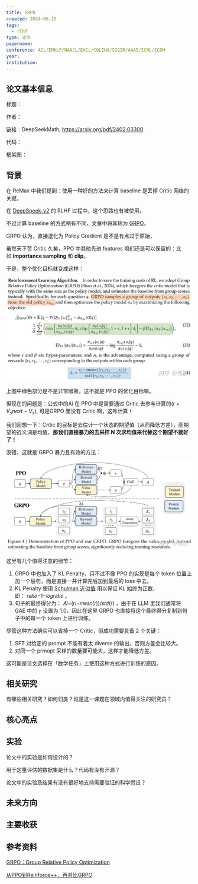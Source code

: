 ```yaml
---
title: GRPO
created: 2024-06-15
tags:
  - rlhf
type: 论文
papername: 
conference: ACL/EMNLP/NAACL/EACL/COLING/SIGIR/AAAI/ICML/ICDM
year: 
institution:
---
```


## 论文基本信息

标题：

作者：

链接：DeepSeekMath, https://arxiv.org/pdf/2402.03300

代码：

框架图：


## 背景

在 ReMax 中我们提到：使用一种好的方法来计算 baseline 是丢掉 Critic 网络的关键。

在 [DeepSpeek-v2](https://link.zhihu.com/?target=https%3A//arxiv.org/pdf/2405.04434) 的 RLHF 过程中，这个思路也有被使用，

不过计算 baseline 的方式稍有不同，文章中将其称为 [GRPO](https://link.zhihu.com/?target=https%3A//arxiv.org/pdf/2402.03300)。

GRPO 认为，直接退化为 Policy Gradient 是不是有点过于原始，

虽然天下苦 Critic 久矣，PPO 中其他先进 features 咱们还是可以保留的：比如 **importance sampling** 和 **clip**。

于是，整个优化目标就变成这样：

![](img/Pasted%20image%2020240615165906.png)

上图中绿色部分是不是非常眼熟，这不就是 PPO 的优化目标嘛。

但现在的问题是：公式中的Ai 在 PPO 中是需要通过 Critic 去参与计算的$(r+V_s{next}-V_s)$, 
可是GRPO 里没有 Critic 啊，这咋计算！

我们回想一下：Critic 的目标是去估计一个状态的期望值（从而降低方差），而期望的近义词是均值，**那我们直接暴力的去采样 N 次求均值来代替这个期望不就好了！**

没错，这就是 GRPO 暴力且有效的方法：

![](img/Pasted%20image%2020240615170232.png)

这里有几个值得注意的细节：

1. GRPO 中也加入了 KL Penalty，只不过不像 PPO 的实现是每个 token 位置上加一个惩罚，而是直接一并计算完后加到最后的 loss 中去。
2. KL Penalty 使用 [Schulman 近似值](https://link.zhihu.com/?target=https%3A//github.com/CarperAI/trlx/blob/3340c2f3a56d1d14fdd5f13ad575121fa26b6d92/trlx/trainer/accelerate_ppo_trainer.py%23L458) 用以保证 KL 始终为正数，即： 𝑟𝑎𝑡𝑖𝑜−1−𝑙𝑜𝑔𝑟𝑎𝑡𝑖𝑜 。
3. 句子的最终得分为： 𝐴𝑖=(𝑟𝑖−𝑚𝑒𝑎𝑛(𝑟))/𝑠𝑡𝑑(𝑟) ，由于在 LLM 里我们通常将 GAE 中的 𝛾 设置为 1.0，因此在这里 GRPO 也直接将这个最终得分复制到句子中的每一个 token 上进行训练。

尽管这种方法确实可以省掉一个 Critic，但成功需要具备 2 个关键：

1. SFT 对给定的 prompt 不能有着太 diverse 的输出，否则方差会比较大。
2. 对同一个 prmopt 采样的数量要可能大，这样才能降低方差。

这可能是论文选择在「数学任务」上使用这种方式进行训练的原因。


## 相关研究
有哪些相关研究？如何归类？谁是这一课题在领域内值得关注的研究员？



## 核心亮点



## 实验
论文中的实验是如何设计的？

用于定量评估的数据集是什么？代码有没有开源？

论文中的实验及结果有没有很好地支持需要验证的科学假设？



## 未来方向



## 主要收获


## 参考资料

[GRPO：Group Relative Policy Optimization](https://zhuanlan.zhihu.com/p/20021693569?utm_psn=1871540714904616960)

[从PPO到Reinforce++，再对比GRPO](https://zhuanlan.zhihu.com/p/22023807402)


